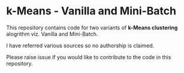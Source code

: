 # k-Means - Vanilla and Mini-Batch

This repository contains code for two variants of **k-Means clustering** alogrithm viz. Vanilla and Mini-Batch.

I have referred various sources so no authorship is claimed.

Please raise issue if you would like to contribute to the code in this repository.